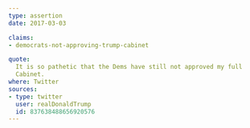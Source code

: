 ```yaml
---
type: assertion
date: 2017-03-03

claims:
- democrats-not-approving-trump-cabinet

quote:
  It is so pathetic that the Dems have still not approved my full
  Cabinet.
where: Twitter
sources:
- type: twitter
  user: realDonaldTrump
  id: 837638488656920576
---
```

